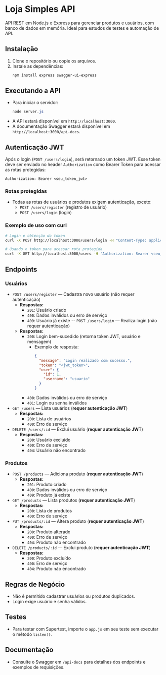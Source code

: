 # Loja Simples API

API REST em Node.js e Express para gerenciar produtos e usuários, com banco de dados em memória. Ideal para estudos de testes e automação de API.

## Instalação

1. Clone o repositório ou copie os arquivos.
2. Instale as dependências:
   ```powershell
   npm install express swagger-ui-express
   ```


## Executando a API

- Para iniciar o servidor:
  ```powershell
  node server.js
  ```
- A API estará disponível em `http://localhost:3000`.
- A documentação Swagger estará disponível em `http://localhost:3000/api-docs`.

## Autenticação JWT

Após o login (`POST /users/login`), será retornado um token JWT. Esse token deve ser enviado no header `Authorization` como Bearer Token para acessar as rotas protegidas:

```
Authorization: Bearer <seu_token_jwt>
```

### Rotas protegidas
- Todas as rotas de usuários e produtos exigem autenticação, exceto:
  - `POST /users/register` (registro de usuário)
  - `POST /users/login` (login)

### Exemplo de uso com curl

```bash
# Login e obtenção do token
curl -X POST http://localhost:3000/users/login -H "Content-Type: application/json" -d '{"username":"usuario","password":"senha"}'

# Usando o token para acessar rota protegida
curl -X GET http://localhost:3000/users -H "Authorization: Bearer <seu_token_jwt>"
```

## Endpoints



### Usuários
- `POST /users/register` — Cadastra novo usuário (não requer autenticação)
  - **Respostas:**
    - `201`: Usuário criado
    - `400`: Dados inválidos ou erro de serviço
    - `409`: Usuário já existe
-- `POST /users/login` — Realiza login (não requer autenticação)
  - **Respostas:**
    - `200`: Login bem-sucedido (retorna token JWT, usuário e mensagem)
      - Exemplo de resposta:
        ```json
        {
          "message": "Login realizado com sucesso.",
          "token": "<jwt_token>",
          "user": {
            "id": 1,
            "username": "usuario"
          }
        }
        ```
    - `400`: Dados inválidos ou erro de serviço
    - `401`: Login ou senha inválidos
- `GET /users` — Lista usuários (**requer autenticação JWT**)
  - **Respostas:**
    - `200`: Lista de usuários
    - `400`: Erro de serviço
- `DELETE /users/:id` — Exclui usuário (**requer autenticação JWT**)
  - **Respostas:**
    - `200`: Usuário excluído
    - `400`: Erro de serviço
    - `404`: Usuário não encontrado



### Produtos
- `POST /products` — Adiciona produto (**requer autenticação JWT**)
  - **Respostas:**
    - `201`: Produto criado
    - `400`: Dados inválidos ou erro de serviço
    - `409`: Produto já existe
- `GET /products` — Lista produtos (**requer autenticação JWT**)
  - **Respostas:**
    - `200`: Lista de produtos
    - `400`: Erro de serviço
- `PUT /products/:id` — Altera produto (**requer autenticação JWT**)
  - **Respostas:**
    - `200`: Produto alterado
    - `400`: Erro de serviço
    - `404`: Produto não encontrado
- `DELETE /products/:id` — Exclui produto (**requer autenticação JWT**)
  - **Respostas:**
    - `200`: Produto excluído
    - `400`: Erro de serviço
    - `404`: Produto não encontrado

## Regras de Negócio
- Não é permitido cadastrar usuários ou produtos duplicados.
- Login exige usuário e senha válidos.

## Testes
- Para testar com Supertest, importe o `app.js` em seu teste sem executar o método `listen()`.

## Documentação
- Consulte o Swagger em `/api-docs` para detalhes dos endpoints e exemplos de requisições.
